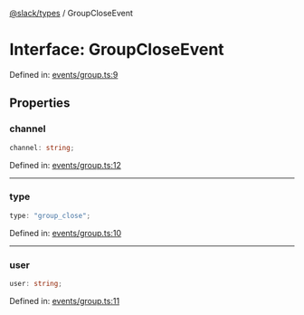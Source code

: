 [@slack/types](../index.md) / GroupCloseEvent

# Interface: GroupCloseEvent

Defined in: [events/group.ts:9](https://github.com/slackapi/node-slack-sdk/blob/main/packages/types/src/events/group.ts#L9)

## Properties

### channel

```ts
channel: string;
```

Defined in: [events/group.ts:12](https://github.com/slackapi/node-slack-sdk/blob/main/packages/types/src/events/group.ts#L12)

***

### type

```ts
type: "group_close";
```

Defined in: [events/group.ts:10](https://github.com/slackapi/node-slack-sdk/blob/main/packages/types/src/events/group.ts#L10)

***

### user

```ts
user: string;
```

Defined in: [events/group.ts:11](https://github.com/slackapi/node-slack-sdk/blob/main/packages/types/src/events/group.ts#L11)
